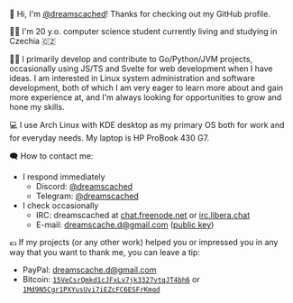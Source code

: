 👋 Hi, I'm [@dreamscached](https://github.com/dreamscached)! Thanks for checking out my GitHub profile.

👨‍💻 I'm 20 y.o. computer science student currently living and studying in Czechia 🇨🇿

👨‍💻 I primarily develop and contribute to Go/Python/JVM projects, occasionally using JS/TS and Svelte for 
web development when I have ideas. I am interested in Linux system administration and software development, 
both of which I am very eager to learn more about and gain more experience at, and I'm always looking for 
opportunities to grow and hone my skills.

💻 I use Arch Linux with KDE desktop as my primary OS both for work and for everyday needs. My laptop is HP ProBook 430 G7.

🗨️ How to contact me:
* I respond immediately
  - Discord: <a href="https://discordapp.com/users/774497873894834189" title="This link is permanent and will always refer to my Discord profile, even in case I forgot to update my Discord tag on this page.">@dreamscached</a>
  - Telegram: [@dreamscached](https://t.me/dreamscached)
* I check occasionally
  - IRC: dreamscached at [chat.freenode.net](https://webchat.freenode.net) or [irc.libera.chat](https://web.libera.chat)
  - E-mail: [dreamscache.d@gmail.com](mailto:dreamscache.d@gmail.com) ([public key](https://keybase.io/dreamscached/pgp_keys.asc?fingerprint=ae39038b1919251725528100d09ed7e7a8598cf9))

💶 If my projects (or any other work) helped you or impressed you in any way that you want to thank me, you 
can leave a tip:
* PayPal: [dreamscache.d@gmail.com](https://paypal.me/dreamscached)
* Bitcoin: [`15VeCsrQmkd1cJFxLv7jk3327vtqJT4bh6`](https://www.blockchain.com/btc/address/15VeCsrQmkd1cJFxLv7jk3327vtqJT4bh6) or [`1Md9N5Cgr1PXYusUvi7iEZcFC6ESFrKmqd`](https://www.blockchain.com/btc/address/1Md9N5Cgr1PXYusUvi7iEZcFC6ESFrKmqd)
